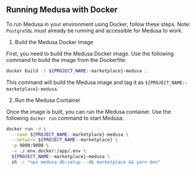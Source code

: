 ## Running Medusa with Docker

To run Medusa in your environment using Docker, follow these steps. Note: `PostgreSQL` must already be running and accessible for Medusa to work.

1. Build the Medusa Docker Image

First, you need to build the Medusa Docker image. Use the following command to build the image from the Dockerfile:

```bash
docker build -t ${PROJECT_NAME:-marketplace}-medusa .
```

This command will build the Medusa image and tag it as `${PROJECT_NAME:-marketplace}-medusa`.

2. Run the Medusa Container

Once the image is built, you can run the Medusa container. Use the following `docker run` command to start Medusa:

```bash
docker run -d \
  --name ${PROJECT_NAME:-marketplace}-medusa \
  --network ${PROJECT_NAME:-marketplace} \
  -p 9000:9000 \
  -v ./.env.docker:/app/.env \
  ${PROJECT_NAME:-marketplace}-medusa \
  sh -c "npx medusa db:setup --db marketplace && yarn dev"
```